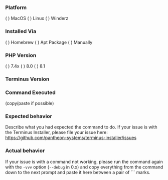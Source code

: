 
### Platform
( ) MacOS
( ) Linux
( ) Winderz

### Installed Via
( ) Homebrew
( ) Apt Package
( ) Manually

### PHP Version
( ) 7.4x
( ) 8.0
( ) 8.1

### Terminus Version
<!-- Please note which version of Terminus you are using. -->

### Command Executed
(copy/paste if possible)

### Expected behavior
Describe what you had expected the command to do. If your issue is with the Terminus Installer, please file your issue here:
https://github.com/pantheon-systems/terminus-installer/issues

### Actual behavior
If your issue is with a command not working, please run the command again with the `-vvv` option (`--debug` in 0.x) and copy everything from the command down to the next prompt and paste it here between a pair of \`\`\` marks.
